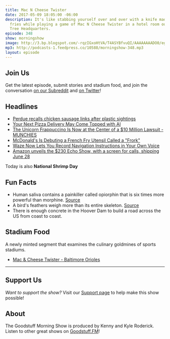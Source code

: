 ```yaml
---
title: Mac N Cheese Twister
date: 2017-05-09 18:05:00 -06:00
description: It's like stabbing yourself over and over with a knife made of french
  fries while playing a game of Mac N Cheese Twister in a hotel room outside the Apple
  Tree Headquarters.
episode: 348
show: morningshow
image: http://3.bp.blogspot.com/-rqzIGxoHtVA/T4ASYBfvuQI/AAAAAAAADO0/egD-pLObP2k/s1600/Nintendo_Twister_09.jpg
mp3: http://podcasts-1.feedpress.co/10588/morningshow-348.mp3
layout: episode
---
```


## Join Us
Get the latest episode, submit stories and stadium food, and join the conversation [on our Subreddit](https://www.reddit.com/r/Goodstuff_fm/) and [on Twitter](http://twitter.com/morningshowam)!

## Headlines
* [Perdue recalls chicken sausage links after plastic sightings](https://newsstand.google.com/articles/CAIiEPSD-1McJ880kSWSsnHylFYqGQgEKhAIACoHCAowocv1CjCSptoCMLrUpgU)
* [Your Next Pizza Delivery May Come Topped with AI](https://newsstand.google.com/articles/CAIiEIfPo6KNX_F4veUOjN1fP-EqFggEKg4IACoGCAowholzMOO3DzDBqgE)
* [The Unicorn Frappuccino Is Now at the Center of a $10 Million Lawsuit - MUNCHIES](https://munchies.vice.com/en_us/article/the-unicorn-frappuccino-is-now-at-the-center-of-a-dollar10-million-lawsuit)
* [McDonald's Is Debuting a French Fry Utensil Called a "Frork"](http://www.foodandwine.com/news/mcdonalds-debuting-french-fry-utensil-called-frorkyes-really?xid=soc_socialflow_twitter_fw)
* [Waze Now Lets You Record Navigation Instructions in Your Own Voice](http://lifehacker.com/you-can-now-record-your-own-navigation-instructions-in-1795025823)
* [Amazon unveils the $230 Echo Show, with a screen for calls, shipping June 28](https://techcrunch.com/2017/05/09/amazon-unveils-the-230-echo-show-with-a-screen-for-calls-shipping-june-28/)

Today is also **National Shrimp Day**

## Fun Facts
* Human saliva contains a painkiller called opiorphin that is six times more powerful than morphine. [Source](https://www.newscientist.com/article/dn10514-natural-born-painkiller-found-in-human-saliva/)
* A bird's feathers weigh more than its entire skeleton. [Source](http://qi.com/infocloud/weight)
* There is enough concrete in the Hoover Dam to build a road across the US from coast to coast.

## Stadium Food
A newly minted segment that examines the culinary goldmines of sports stadiums.

* [Mac & Cheese Twister - Baltimore Orioles](http://pic.twitter.com/GluRxc2D5h)

***

## Support Us
*Want to support the show?* Visit our [Support page](https://goodstuff.fm/support) to help make this show possible!

## About
The Goodstuff Morning Show is produced by Kenny and Kyle Roderick. Listen to other great shows on [Goodstuff.FM](http://goodstuff.fm/shows)!